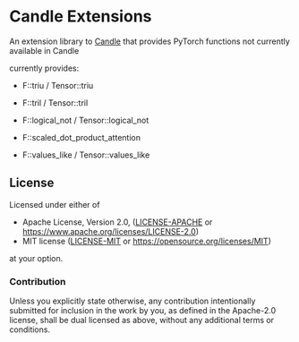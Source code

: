 # Candle Extensions

An extension library to [Candle](https://github.com/huggingface/candle) that provides PyTorch functions not currently available in Candle

currently provides:

- F::triu / Tensor::triu

- F::tril / Tensor::tril

- F::logical_not / Tensor::logical_not

- F::scaled_dot_product_attention

- F::values_like / Tensor::values_like


## License

Licensed under either of

- Apache License, Version 2.0, ([LICENSE-APACHE](LICENSE-APACHE) or <https://www.apache.org/licenses/LICENSE-2.0>)
- MIT license ([LICENSE-MIT](LICENSE-MIT) or <https://opensource.org/licenses/MIT>)

at your option.

### Contribution

Unless you explicitly state otherwise, any contribution intentionally
submitted for inclusion in the work by you, as defined in the Apache-2.0
license, shall be dual licensed as above, without any additional terms or
conditions.
